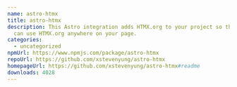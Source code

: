 ```yaml
---
name: astro-htmx
title: astro-htmx
description: This Astro integration adds HTMX.org to your project so that you
  can use HTMX.org anywhere on your page.
categories:
  - uncategorized
npmUrl: https://www.npmjs.com/package/astro-htmx
repoUrl: https://github.com/xstevenyung/astro-htmx
homepageUrl: https://github.com/xstevenyung/astro-htmx#readme
downloads: 4028
---
```

